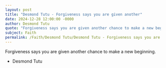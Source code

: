 ```yaml
---
layout: post
title: "Desmond Tutu - Forgiveness says you are given another"
date: 2024-12-28 12:00:00 -0000
author: Desmond Tutu
quote: "Forgiveness says you are given another chance to make a new beginning."
subject: Faith
permalink: /Faith/Desmond Tutu/Desmond Tutu - Forgiveness says you are given another
---
```


Forgiveness says you are given another chance to make a new beginning.

- Desmond Tutu
